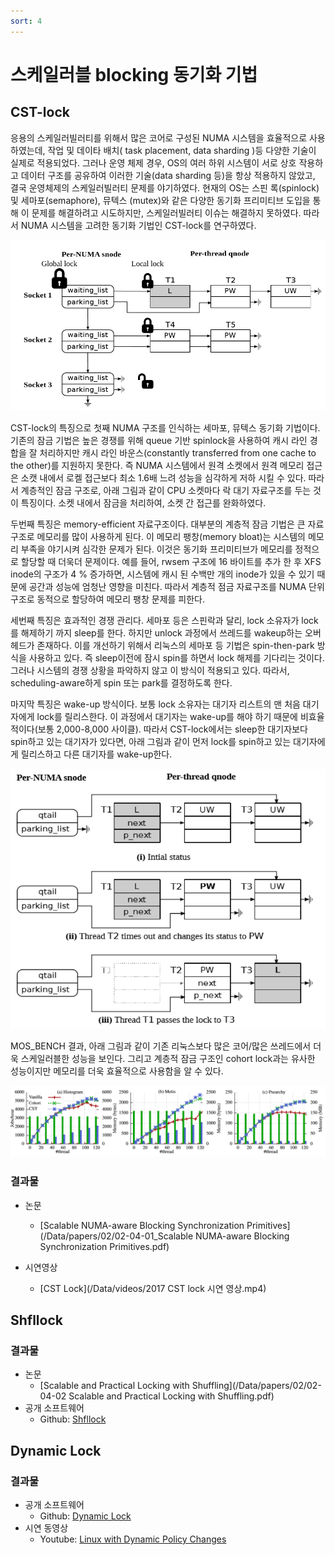 ```yaml
---
sort: 4
---
```


# 스케일러블 blocking 동기화 기법 

## CST-lock

응용의 스케일러빌러티를 위해서 많은 코어로 구성된 NUMA 시스템을 효율적으로 사용하였는데, 작업 및 데이타 배치( task placement, data sharding )등 다양한 기술이 실제로 적용되었다. 그러나 운영 체제 경우, OS의 여러 하위 시스템이 서로 상호 작용하고 데이터 구조를 공유하여 이러한 기술(data sharding 등)을 항상 적용하지 않았고, 결국 운영체제의 스케일러빌러티 문제를 야기하였다. 현재의 OS는 스핀 록(spinlock) 및 세마포(semaphore), 뮤텍스 (mutex)와 같은 다양한 동기화 프리미티브 도입을 통해 이 문제를 해결하려고 시도하지만, 스케일러빌러티 이슈는 해결하지 못하였다. 따라서 NUMA 시스템을 고려한 동기화 기법인 CST-lock를 연구하였다.

![Fig1](/Data/images/02/02-04-01.png)

CST-lock의 특징으로 첫째 NUMA 구조를 인식하는 세마포, 뮤텍스 동기화 기법이다. 기존의 잠금 기법은 높은 경쟁를 위해 queue 기반 spinlock을 사용하여 캐시 라인 경합을 잘 처리하지만 캐시 라인 바운스(constantly transferred from one cache to the other)를 지원하지 못한다. 즉 NUMA 시스템에서 원격 소켓에서 원격 메모리 접근은 소캣 내에서 로켈 접근보다 최소 1.6배 느려 성능을 심각하게 저하 시킬 수 있다. 따라서 계층적인 잠금 구조로, 아래 그림과 같이 CPU 소켓마다 락 대기 자료구조를 두는 것이 특징이다. 소켓 내에서 잠금을 처리하여, 소켓 간 접근를 완화하였다.

두번째 특징은 memory-efficient 자료구조이다. 대부분의 계층적 잠금 기법은 큰 자료구조로 메모리를 많이 사용하게 된다. 이 메모리 팽창(memory bloat)는 시스템의 메모리 부족을 야기시켜 심각한 문제가 된다. 이것은 동기화 프리미티브가 메모리를 정적으로 할당할 때 더욱더 문제이다. 예를 들어, rwsem 구조에 16 바이트를 추가 한 후 XFS inode의 구조가 4 % 증가하면, 시스템에 캐시 된 수백만 개의 inode가 있을 수 있기 때문에 공간과 성능에 엄청난 영향을 미친다. 따라서 계층적 점금 자료구조를 NUMA 단위 구조로 동적으로 할당하여 메모리 팽창 문제를 피한다.

세번째 특징은 효과적인 경쟁 관리다. 세마포 등은 스핀락과 달리, lock 소유자가 lock를 해제하기 까지 sleep를 한다. 하지만 unlock 과정에서 쓰레드를 wakeup하는 오버헤드가 존재하다. 이를 개선하기 위해서 리눅스의 세마포 등 기법은 spin-then-park 방식을 사용하고 있다. 즉 sleep이전에 잠시 spin를 하면서 lock 해제를 기다리는 것이다. 그러나 시스템의 경쟁 상황을 파악하지 않고 이 방식이 적용되고 있다. 따라서, scheduling-aware하게 spin 또는 park를 결정하도록 한다.

마지막 특징은 wake-up 방식이다. 보통 lock 소유자는 대기자 리스트의 맨 처음 대기자에게 lock를 릴리스한다. 이 과정에서 대기자는 wake-up를 해야 하기 때문에 비효율적이다(보통 2,000-8,000 사이클). 따라서 CST-lock에서는 sleep한 대기자보다 spin하고 있는 대기자가 있다면, 아래 그림과 같이 먼저 lock를 spin하고 있는 대기자에게 릴리스하고 다른 대기자를 wake-up한다.

![Fig2](/Data/images/02/02-04-02.png)

MOS_BENCH 결과, 아래 그림과 같이 기존 리눅스보다 많은 코어/많은 쓰레드에서 더욱 스케일러블한 성능을 보인다. 그리고 계층적 잠금 구조인 cohort lock과는 유사한 성능이지만 메모리를 더욱 효율적으로 사용함을 알 수 있다.

![Fig3](/Data/images/02/02-04-03.png)

### 결과물

* 논문
  - [Scalable NUMA-aware Blocking Synchronization Primitives](/Data/papers/02/02-04-01_Scalable NUMA-aware Blocking Synchronization Primitives.pdf)

* 시연영상
  - [CST Lock](/Data/videos/2017 CST lock 시연 영상.mp4)


## Shfllock

### 결과물

* 논문
  - [Scalable and Practical Locking with Shuffling](/Data/papers/02/02-04-02 Scalable and Practical Locking with Shuffling.pdf)
* 공개 소프트웨어
  - Github: [Shfllock](https://github.com/oslab-swrc/shfllock) 


## Dynamic Lock

### 결과물

* 공개 소프트웨어
  - Github: [Dynamic Lock](https://github.com/oslab-swrc/Dynamic-Lock)
* 시연 동영상
  - Youtube: [Linux with Dynamic Policy Changes](https://youtu.be/dthyyx-zQfE)
